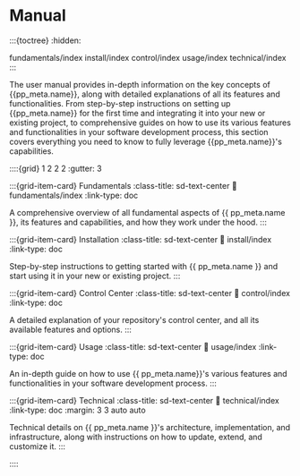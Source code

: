 # Manual

:::{toctree}
:hidden:

fundamentals/index
install/index
control/index
usage/index
technical/index
:::


The user manual provides in-depth information on the key concepts of {{pp_meta.name}},
along with detailed explanations of all its features and functionalities.
From step-by-step instructions on setting up {{pp_meta.name}} for the first time
and integrating it into your new or existing project,
to comprehensive guides on how to use its various features and functionalities
in your software development process,
this section covers everything you need to know
to fully leverage {{pp_meta.name}}'s capabilities.


::::{grid} 1 2 2 2
:gutter: 3

:::{grid-item-card} Fundamentals
:class-title: sd-text-center
:link: fundamentals/index
:link-type: doc

A comprehensive overview of all fundamental aspects of {{ pp_meta.name }},
its features and capabilities, and how they work under the hood.
:::

:::{grid-item-card} Installation
:class-title: sd-text-center
:link: install/index
:link-type: doc

Step-by-step instructions to getting started with {{ pp_meta.name }}
and start using it in your new or existing project.
:::

:::{grid-item-card} Control Center
:class-title: sd-text-center
:link: control/index
:link-type: doc

A detailed explanation of your repository's control center,
and all its available features and options.
:::

:::{grid-item-card} Usage
:class-title: sd-text-center
:link: usage/index
:link-type: doc

An in-depth guide on how to use {{ pp_meta.name}}'s various features and functionalities
in your software development process.
:::

:::{grid-item-card} Technical
:class-title: sd-text-center
:link: technical/index
:link-type: doc
:margin: 3 3 auto auto

Technical details on {{ pp_meta.name }}'s architecture, implementation, and infrastructure,
along with instructions on how to update, extend, and customize it.
:::

::::


